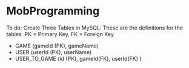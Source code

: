 # MobProgramming

To do:
Create Three Tables in MySQL:
These are the definitions for the tables. PK = Primary Key, FK = Foreign Key
- GAME (gameId (PK), gameName)
- USER (userId (PK), userName)
- USER_TO_GAME (id (PK), gameId(FK), userId(FK) )